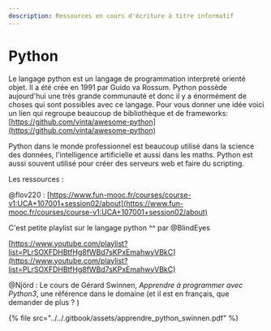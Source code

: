 ```yaml
---
description: Ressources en cours d'écriture à titre informatif
---
```


# Python

Le langage python est un langage de programmation interpreté orienté objet. Il a été crée en 1991 par Guido va Rossum. Python possède aujourd'hui une très grande communauté et donc il y a énormément de choses qui sont possibles avec ce langage. Pour vous donner une idée voici un lien qui regroupe beaucoup de bibliothèque et de frameworks: [https://github.com/vinta/awesome-python](https://github.com/vinta/awesome-python)

Python dans le monde professionnel est beaucoup utilisé dans la science des données, l'intelligence artificielle et aussi dans les maths. Python est aussi souvent utilisé pour créer des serveurs web et faire du scripting.

Les ressources :

@flov220 : [https://www.fun-mooc.fr/courses/course-v1:UCA+107001+session02/about](https://www.fun-mooc.fr/courses/course-v1:UCA+107001+session02/about)

C'est petite playlist sur le langage python ^^ par @BlindEyes

[https://www.youtube.com/playlist?list=PLrSOXFDHBtfHg8fWBd7sKPxEmahwyVBkC](https://www.youtube.com/playlist?list=PLrSOXFDHBtfHg8fWBd7sKPxEmahwyVBkC)

@Njörd : Le cours de Gérard Swinnen, _Apprendre à programmer avec Python3_, une référence dans le domaine \(et il est en français, que demander de plus ? \)

{% file src="../../.gitbook/assets/apprendre\_python\_swinnen.pdf" %}

